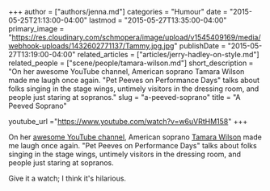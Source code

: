 +++
author = ["authors/jenna.md"]
categories = "Humour"
date = "2015-05-25T21:13:00-04:00"
lastmod = "2015-05-27T13:35:00-04:00"
primary_image = "https://res.cloudinary.com/schmopera/image/upload/v1545409169/media/webhook-uploads/1432602771137/Tammy.jpg.jpg"
publishDate = "2015-05-27T13:19:00-04:00"
related_articles = ["articles/jerry-hadley-on-style.md"]
related_people = ["scene/people/tamara-wilson.md"]
short_description = "On her awesome YouTube channel, American soprano Tamara Wilson made me laugh once again.  &quot;Pet Peeves on Performance Days&quot; talks about folks singing in the stage wings, untimely visitors in the dressing room, and people just staring at sopranos."
slug = "a-peeved-soprano"
title = "A Peeved Soprano"

youtube_url ="https://www.youtube.com/watch?v=w6uVRtHM158"
+++

On her [awesome YouTube channel](https://www.youtube.com/channel/UC6jidviYzIjuBRq_5mzIgzQ), American soprano [Tamara Wilson](/scene/people/tamara-wilson/) made me laugh once again.  "Pet Peeves on Performance Days" talks about folks singing in the stage wings, untimely visitors in the dressing room, and people just staring at sopranos.

Give it a watch; I think it's hilarious.
